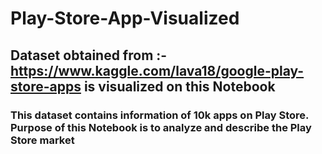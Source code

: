 # Play-Store-App-Visualized

## Dataset obtained from :- https://www.kaggle.com/lava18/google-play-store-apps is visualized on this Notebook
### This dataset contains information of 10k apps on Play Store. Purpose of this Notebook is to analyze and describe the Play Store market
